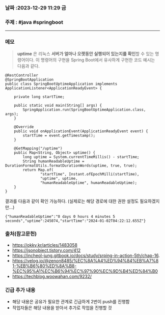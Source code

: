 ### 날짜 :2023-12-29 11:29 금

### 주제 : #java #springboot

---

### 메모

> **uptime** 은 리눅스 **서버가 얼마나 오랫동안 실행되어 있는지를 확인**할 수 있는 명령어이다.
> 이 명령어의 구현을 Spring Boot에서 유사하게 구현한 코드 예시는 다음과 같다.

```
@RestController
@SpringBootApplication
public class SpringBootUptimeApplication implements ApplicationListener<ApplicationReadyEvent> {

    private long startTime;

    public static void main(String[] args) {
        SpringApplication.run(SpringBootUptimeApplication.class, args);
    }

    @Override
    public void onApplicationEvent(ApplicationReadyEvent event) {
        startTime = event.getTimestamp();
    }

    @GetMapping("/uptime")
    public Map<String, Object> uptime() {
        long uptime = System.currentTimeMillis() - startTime;
        String humanReadableUptime = DurationFormatUtils.formatDurationWords(uptime, true, true);
        return Map.of(
                "startTime", Instant.ofEpochMilli(startTime),
                "uptime", uptime,
                "humanReadableUptime", humanReadableUptime);
    }
}
```

결과를 다음과 같이 확인 가능하다. (실제로는 해당 경로에 대한 권한 설정도 필요하겠지만...)

```
{"humanReadableUptime":"0 days 0 hours 4 minutes 5 seconds","uptime":245074,"startTime":"2024-01-02T04:22:12.655Z"}
```

### 출처(참고문헌)

- https://okky.kr/articles/1483058
- https://jsonobject.tistory.com/412
- https://incheol-jung.gitbook.io/docs/study/srping-in-action-5th/chap-16.
- https://velog.io/@zenon8485/%EC%8A%A4%ED%94%84%EB%A7%81-%EB%B6%80%ED%8A%B8-%EC%95%A1%EC%B6%94%EC%97%90%EC%9D%B4%ED%84%B0
- https://techblog.woowahan.com/9232/

### 긴급 추가 내용

- 해당 내용은 공유가 필요한 관계로 긴급하게 2번이 push를 진행함
- 작업자들은 해당 내용을 받아서 추가로 작업을 진행할 것

